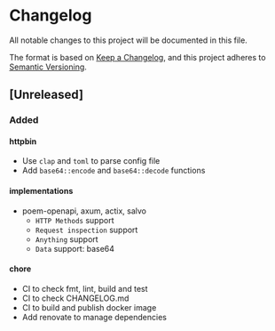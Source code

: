 # Changelog

All notable changes to this project will be documented in this file.

The format is based on [Keep a Changelog](https://keepachangelog.com/en/1.0.0/),
and this project adheres to [Semantic Versioning](https://semver.org/spec/v2.0.0.html).

## [Unreleased]

### Added

#### httpbin

- Use `clap` and `toml` to parse config file
- Add `base64::encode` and `base64::decode` functions

#### implementations

- poem-openapi, axum, actix, salvo
  - `HTTP Methods` support
  - `Request inspection` support
  - `Anything` support
  - `Data` support: base64

#### chore

- CI to check fmt, lint, build and test
- CI to check CHANGELOG.md
- CI to build and publish docker image
- Add renovate to manage dependencies
